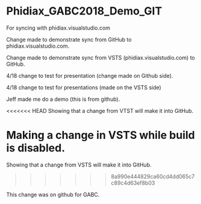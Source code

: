 # Phidiax_GABC2018_Demo_GIT
For syncing with phidiax.visualstudio.com

Change made to demonstrate sync from GitHub to phidiax.visualstudio.com.

Change made to demonstrate sync from VSTS (phidiax.visualstudio.com) to GitHub.

4/18 change to test for presentation (change made on Github side).

4/18 change to test for presentations (made on the VSTS side)

Jeff made me do a demo (this is from github).

<<<<<<< HEAD
Showing that a change from VTST will make it into GitHub.

Making a change in VSTS while build is disabled.
=======
Showing that a change from VSTS will make it into GitHub.
>>>>>>> 8a990e444829ca60cd4dd065c7c89c4d63ef8b03

This change was on github for GABC.
